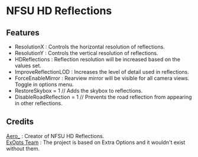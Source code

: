 # NFSU HD Reflections

## Features
- ResolutionX : Controls the horizontal resolution of reflections.  
- ResolutionY : Controls the vertical resolution of reflections.  
- HDReflections : Reflection resolution will be increased based on the values set.  
- ImproveReflectionLOD : Increases the level of detail used in reflections.  
- ForceEnableMirror : Rearview mirror will be visible for all camera views. Toggle in options menu.
- RestoreSkybox = 1 // Adds the skybox to reflections.
- DisableRoadReflection = 1 // Prevents the road reflection from appearing in other reflections.  

## Credits
[Aero_](https://github.com/AeroWidescreen) : Creator of NFSU HD Reflections.  
[ExOpts Team](https://github.com/ExOptsTeam/) : The project is based on Extra Options and it wouldn't exist without them.